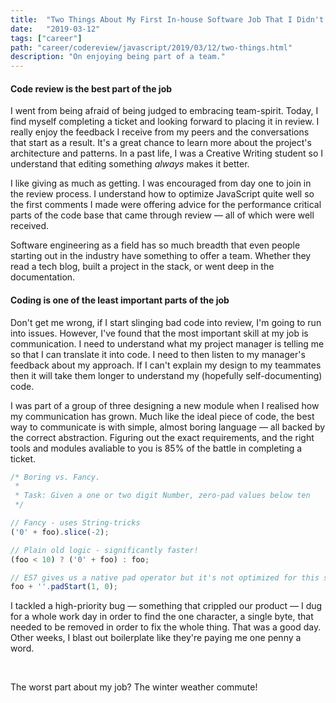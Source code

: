 ```yaml
---
title:  "Two Things About My First In-house Software Job That I Didn't See Coming"
date:   "2019-03-12"
tags: ["career"]
path: "career/codereview/javascript/2019/03/12/two-things.html"
description: "On enjoying being part of a team."
---
```


#### Code review is the best part of the job

I went from being afraid of being judged to embracing team-spirit. Today, I find myself completing a ticket and looking forward to placing it in review. I really enjoy the feedback I receive from my peers and the conversations that start as a result. It's a great chance to learn more about the project's architecture and patterns. In a past life, I was a Creative Writing student so I understand that editing something *always* makes it better.

I like giving as much as getting. I was encouraged from day one to join in the review process. I understand how to optimize JavaScript quite well so the first comments I made were offering advice for the performance critical parts of the code base that came through review — all of which were well received.

Software engineering as a field has so much breadth that even people starting out in the industry have something to offer a team. Whether they read a tech blog, built a project in the stack, or went deep in the documentation.

#### Coding is one of the least important parts of the job

Don't get me wrong, if I start slinging bad code into review, I'm going to run into issues. However, I've found that the most important skill at my job is communication. I need to understand what my project manager is telling me so that I can translate it into code. I need to then listen to my manager's feedback about my approach. If I can't explain my design to my teammates then it will take them longer to understand my (hopefully self-documenting) code.

I was part of a group of three designing a new module when I realised how my communication has grown. Much like the ideal piece of code, the best way to communicate is with simple, almost boring language — all backed by the correct abstraction. Figuring out the exact requirements, and the right tools and modules avaliable to you is 85% of the battle in completing a ticket.

```javascript
/* Boring vs. Fancy.
 *
 * Task: Given a one or two digit Number, zero-pad values below ten
 */

// Fancy - uses String-tricks
('0' + foo).slice(-2);

// Plain old logic - significantly faster!
(foo < 10) ? ('0' + foo) : foo;

// ES7 gives us a native pad operator but it's not optimized for this situation either
foo + ''.padStart(1, 0);
```

I tackled a high-priority bug — something that crippled our product — I dug for a whole work day in order to find the one character, a single byte, that needed to be removed in order to fix the whole thing. That was a good day. Other weeks, I blast out boilerplate like they're paying me one penny a word.

<br>

The worst part about my job? The winter weather commute!
